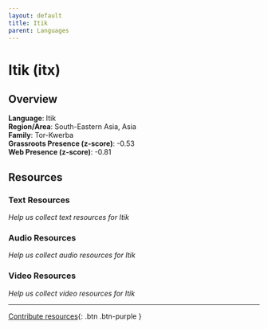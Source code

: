 ```yaml
---
layout: default
title: Itik
parent: Languages
---
```


# Itik (itx)

## Overview

**Language**: Itik  
**Region/Area**: South-Eastern Asia, Asia  
**Family**: Tor-Kwerba  
**Grassroots Presence (z-score)**: -0.53  
**Web Presence (z-score)**: -0.81  

## Resources

### Text Resources
*Help us collect text resources for Itik*

### Audio Resources
*Help us collect audio resources for Itik*

### Video Resources
*Help us collect video resources for Itik*

---

[Contribute resources](https://forms.office.com/e/1SfLJx3u1r){: .btn .btn-purple }

